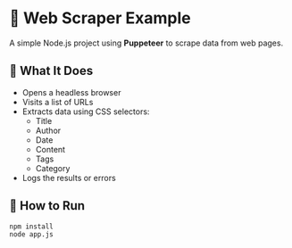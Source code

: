 # 📖 Web Scraper Example

A simple Node.js project using **Puppeteer** to scrape data from web pages.

## 📌 What It Does

- Opens a headless browser
- Visits a list of URLs
- Extracts data using CSS selectors:
  - Title
  - Author
  - Date
  - Content
  - Tags
  - Category
- Logs the results or errors

## 🚀 How to Run

```bash
npm install
node app.js

